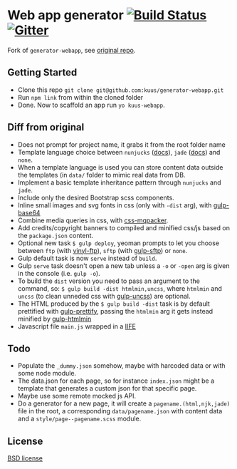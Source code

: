 # Web app generator [![Build Status](https://secure.travis-ci.org/kuus/generator-webapp.svg?branch=master)](http://travis-ci.org/kuus/generator-webapp) [![Gitter](https://img.shields.io/badge/Gitter-Join_the_Yeoman_chat_%E2%86%92-00d06f.svg)](https://gitter.im/yeoman/yeoman)

Fork of `generator-webapp`, see [original repo](https://github.com/yeoman/generator-webapp).

## Getting Started

- Clone this repo `git clone git@github.com:kuus/generator-webapp.git`
- Run `npm link` from within the cloned folder
- Done. Now to scaffold an app run `yo kuus-webapp`.

## Diff from original
 - Does not prompt for project name, it grabs it from the root folder name
 - Template language choice between `nunjucks` ([docs](https://mozilla.github.io/nunjucks/)), `jade` ([docs](http://jade-lang.com/)) and `none`.
 - When a template language is used you can store content data outside the templates (in `data/` folder to mimic real data from DB.
 - Implement a basic template inheritance pattern through `nunjucks` and `jade`.
 - Include only the desired Bootstrap scss components.
 - Inline small images and svg fonts in css (only with `-dist` arg), with [gulp-base64](https://www.npmjs.com/package/gulp-base64)
 - Combine media queries in css, with [css-mqpacker](https://www.npmjs.com/package/css-mqpacker).
 - Add credits/copyright banners to compiled and minified css/js based on the `package.json` content.
 - Optional new task `$ gulp deploy`, yeoman prompts to let you choose between `ftp` (with [vinyl-ftp](https://www.npmjs.com/package/vinyl-ftp)), `sftp` (with [gulp-sftp](https://www.npmjs.com/package/gulp-sftp)) or `none`.
 - Gulp default task is now `serve` instead of `build`.
 - Gulp `serve` task doesn't open a new tab unless a `-o` or `-open` arg is given in the console (i.e. `gulp -o`).
 - To build the `dist` version you need to pass an argument to the command, so: `$ gulp build -dist htmlmin,uncss`, where `htmlmin` and `uncss` (to clean unneded css with [gulp-uncss](https://www.npmjs.com/package/gulp-uncss)) are optional.
 - The HTML produced by the `$ gulp build -dist` task is by default prettified with [gulp-prettify](https://www.npmjs.com/package/gulp-prettify), passing the `htmlmin` arg it gets instead minified by [gulp-htmlmin](https://www.npmjs.com/package/gulp-htmlmin)
 - Javascript file `main.js` wrapped in a [IIFE](http://benalman.com/news/2010/11/immediately-invoked-function-expression/)

## Todo
 - Populate the `_dummy.json` somehow, maybe with harcoded data or with some node module.
 - The data.json for each page, so for instance `index.json` might be a template that generates a custom json for that specific page.
 - Maybe use some remote mocked js API.
 - Do a generator for a new page, it will create a `pagename.(html,njk,jade)` file in the root, a corresponding `data/pagename.json` with content data and a `style/page--pagename.scss` module.

## License

[BSD license](http://opensource.org/licenses/bsd-license.php)
